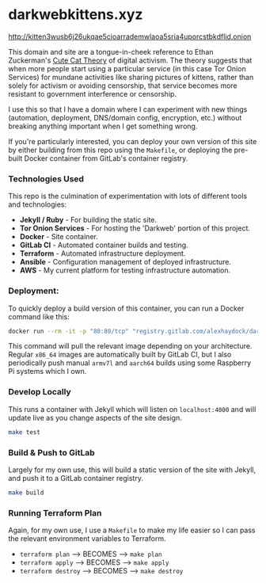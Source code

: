 # darkwebkittens.xyz

http://kitten3wusb6j26ukqae5cioarrademwlaoa5sria4uporcstbkdflid.onion

This domain and site are a tongue-in-cheek reference to Ethan Zuckerman's [Cute Cat Theory](https://en.wikipedia.org/wiki/Cute_cat_theory_of_digital_activism) of digital activism. The theory suggests that when more people start using a particular service (in this case Tor Onion Services) for mundane activities like sharing pictures of kittens, rather than solely for activism or avoiding censorship, that service becomes more resistant to government interference or censorship.

I use this so that I have a domain where I can experiment with new things (automation, deployment, DNS/domain config, encryption, etc.) without breaking anything important when I get something wrong.

If you're particularly interested, you can deploy your own version of this site by either building from this repo using the `Makefile`, or deploying the pre-built Docker container from GitLab's container registry.

### Technologies Used
This repo is the culmination of experimentation with lots of different tools and technologies:
* **Jekyll / Ruby** - For building the static site.
* **Tor Onion Services** - For hosting the 'Darkweb' portion of this project.
* **Docker** - Site container.
* **GitLab CI** - Automated container builds and testing.
* **Terraform** - Automated infrastructure deployment.
* **Ansible** - Configuration management of deployed infrastructure.
* **AWS** - My current platform for testing infrastructure automation.

### Deployment:
To quickly deploy a build version of this container, you can run a Docker command like this:
```sh
docker run --rm -it -p "80:80/tcp" "registry.gitlab.com/alexhaydock/darkwebkittens.xyz:$(uname -m)"
```

This command will pull the relevant image depending on your architecture. Regular `x86_64` images are automatically built by GitLab CI, but I also periodically push manual `armv7l` and `aarch64` builds using some Raspberry Pi systems which I own.

### Develop Locally
This runs a container with Jekyll which will listen on `localhost:4000` and will update live as you change aspects of the site design.
```sh
make test
```

### Build & Push to GitLab
Largely for my own use, this will build a static version of the site with Jekyll, and push it to a GitLab container registry.
```sh
make build
```

### Running Terraform Plan
Again, for my own use, I use a `Makefile` to make my life easier so I can pass the relevant environment variables to Terraform.
* `terraform plan` --> BECOMES --> `make plan`
* `terraform apply` --> BECOMES --> `make apply`
* `terraform destroy` --> BECOMES --> `make destroy`